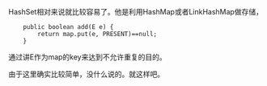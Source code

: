 HashSet相对来说就比较容易了。他是利用HashMap或者LinkHashMap做存储，


```
    public boolean add(E e) {
        return map.put(e, PRESENT)==null;
    }
```

通过讲E作为map的key来达到不允许重复的目的。

由于这里确实比较简单，没什么说的。就这样吧。